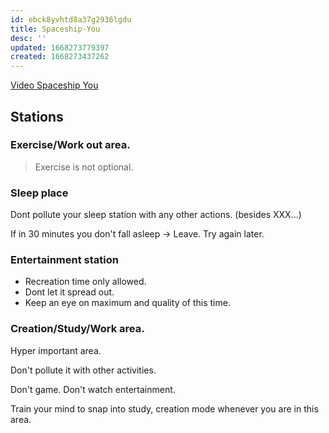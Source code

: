 ```yaml
---
id: ebck8yvhtd8a37g2936lgdu
title: Spaceship-You
desc: ''
updated: 1668273779397
created: 1668273437262
---
```


[Video Spaceship You](https://www.youtube.com/watch?v=snAhsXyO3Ck)

## Stations
### Exercise/Work out area.
> Exercise is not optional.

### Sleep place
Dont pollute your sleep station with any other actions. (besides XXX...)

If in 30 minutes you don't fall asleep -> Leave. Try again later.

### Entertainment station
- Recreation time only allowed.
- Dont let it spread out.
- Keep an eye on maximum and quality of this time.

### Creation/Study/Work area.
Hyper important area. 

Don't pollute it with other activities. 

Don't game. Don't watch entertainment.

Train your mind to snap into study, creation mode whenever you are in this area. 



